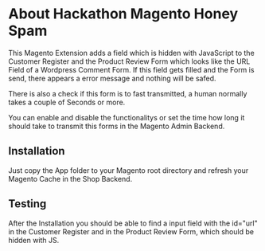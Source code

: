 # About Hackathon Magento Honey Spam

This Magento Extension adds a field which is hidden with JavaScript to the Customer Register and the Product Review Form which looks like the URL Field of a Wordpress Comment Form.
If this field gets filled and the Form is send, there appears a error message and nothing will be safed.

There is also a check if this form is to fast transmitted, a human normally takes a couple of Seconds or more.

You can enable and disable the functionalitys or set the time how long it should take to transmit this forms in the Magento Admin Backend.


## Installation

Just copy the App folder to your Magento root directory and refresh your Magento Cache in the Shop Backend.


## Testing ##

After the Installation you should be able to find a input field with the id="url" in the Customer Register and in the Product Review Form, which should be hidden with JS.